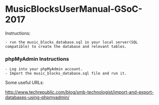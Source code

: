 # MusicBlocksUserManual-GSoC-2017

Instructions:

    - run the music_blocks_database.sql in your local server(SQL compatible) to create the database and relevant tables.

### phpMyAdmin Instructions

    - Log into your phpMyAdmin account.
    - Import the music_blocks_database.sql file and run it.   
    
 Some useful URLs:
 
 http://www.techrepublic.com/blog/smb-technologist/import-and-export-databases-using-phpmyadmin/
